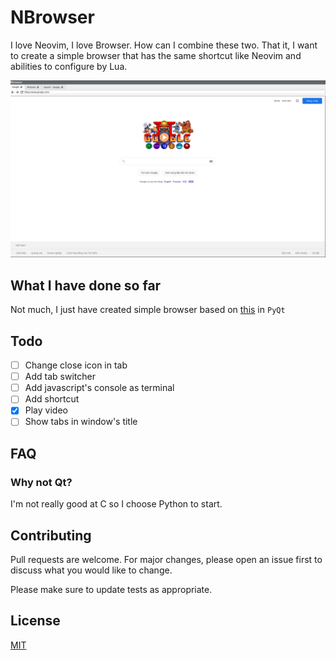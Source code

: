 # NBrowser

I love Neovim, I love Browser. How can I combine these two. That it, I want to create a simple browser that has the same shortcut like Neovim and abilities to configure by Lua.

![screenshot](https://raw.githubusercontent.com/Nguyen-Hoang-Nam/readme-image/main/nbrowser/screenshot.png)

## What I have done so far

Not much, I just have created simple browser based on [this](https://pythonprogramminglanguage.com/webkit-browser/) in ```PyQt```

## Todo

- [ ] Change close icon in tab
- [ ] Add tab switcher
- [ ] Add javascript's console as terminal
- [ ] Add shortcut
- [x] Play video
- [ ] Show tabs in window's title

## FAQ

### Why not Qt?

I'm not really good at C so I choose Python to start.

## Contributing

Pull requests are welcome. For major changes, please open an issue first to discuss what you would like to change.

Please make sure to update tests as appropriate.

## License

[MIT](https://choosealicense.com/licenses/mit/)
